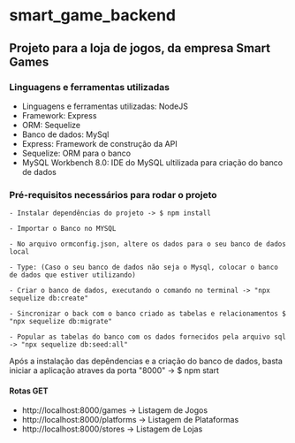 # smart_game_backend

## Projeto para a loja de jogos, da empresa Smart Games

### Linguagens e ferramentas utilizadas

* Linguagens e ferramentas utilizadas: NodeJS
* Framework: Express
* ORM: Sequelize
* Banco de dados: MySql
* Express: Framework de construção da API
* Sequelize: ORM para o banco
* MySQL Workbench 8.0: IDE do MySQL ultilizada para criação do banco de dados

### Pré-requisitos necessários para rodar o projeto

```
- Instalar dependências do projeto -> $ npm install

- Importar o Banco no MYSQL

- No arquivo ormconfig.json, altere os dados para o seu banco de dados local

- Type: (Caso o seu banco de dados não seja o Mysql, colocar o banco de dados que estiver utilizando)

- Criar o banco de dados, executando o comando no terminal -> "npx sequelize db:create"

- Sincronizar o back com o banco criado as tabelas e relacionamentos $ "npx sequelize db:migrate"

- Popular as tabelas do banco com os dados fornecidos pela arquivo sql -> "npx sequelize db:seed:all"
```

Após a instalação das depêndencias e a criação do banco de dados, basta iniciar a aplicação atraves da porta "8000" -> $ npm start

#### Rotas GET

* http://localhost:8000/games -> Listagem de Jogos
* http://localhost:8000/platforms -> Listagem de Plataformas
* http://localhost:8000/stores -> Listagem de Lojas

